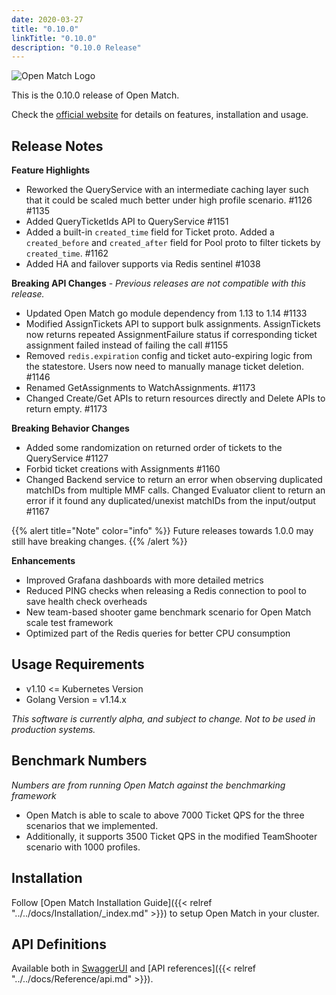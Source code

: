 ```yaml
---
date: 2020-03-27
title: "0.10.0"
linkTitle: "0.10.0"
description: "0.10.0 Release"
---
```


![Open Match Logo](../../../../../images/logo-with-name.png)

This is the 0.10.0 release of Open Match.

Check the [official website](https://open-match.dev) for details on features, installation and usage.

## Release Notes

**Feature Highlights**

 * Reworked the QueryService with an intermediate caching layer such that it could be scaled much better under high profile scenario. #1126 #1135
 * Added QueryTicketIds API to QueryService #1151
 * Added a built-in `created_time` field for Ticket proto. Added a `created_before` and `created_after` field for Pool proto to filter tickets by `created_time`. #1162
 * Added HA and failover supports via Redis sentinel #1038

**Breaking API Changes** - _Previous releases are not compatible with this release._
 
 * Updated Open Match go module dependency from 1.13 to 1.14 #1133
 * Modified AssignTickets API to support bulk assignments. AssignTickets now returns repeated AssignmentFailure status if corresponding ticket assignment failed instead of failing the call #1155
 * Removed `redis.expiration` config and ticket auto-expiring logic from the statestore. Users now need to manually manage ticket deletion. #1146
 * Renamed GetAssignments to WatchAssignments. #1173
 * Changed Create/Get APIs to return resources directly and Delete APIs to return empty. #1173

 **Breaking Behavior Changes**
 
 * Added some randomization on returned order of tickets to the QueryService #1127
 * Forbid ticket creations with Assignments #1160
 * Changed Backend service to return an error when observing duplicated matchIDs from multiple MMF calls. Changed Evaluator client to return an error if it found any duplicated/unexist matchIDs from the input/output #1167

{{% alert title="Note" color="info" %}}
Future releases towards 1.0.0 may still have breaking changes. 
{{% /alert %}}

**Enhancements**
 
 * Improved Grafana dashboards with more detailed metrics
 * Reduced PING checks when releasing a Redis connection to pool to save health check overheads
 * New team-based shooter game benchmark scenario for Open Match scale test framework
 * Optimized part of the Redis queries for better CPU consumption

## Usage Requirements

 *  v1.10 <= Kubernetes Version
 * Golang Version = v1.14.x

_This software is currently alpha, and subject to change. Not to be used in production systems._

## Benchmark Numbers
 
_Numbers are from running Open Match against the benchmarking framework_
 
 *  Open Match is able to scale to above 7000 Ticket QPS for the three scenarios that we implemented. 
 *  Additionally, it supports 3500 Ticket QPS in the modified TeamShooter scenario with  1000 profiles.

## Installation

Follow [Open Match Installation Guide]({{< relref "../../docs/Installation/_index.md" >}}) to setup Open Match in your cluster.

## API Definitions

Available both in [SwaggerUI](https://open-match.dev/site/swaggerui/index.html) and [API references]({{< relref "../../docs/Reference/api.md" >}}).
